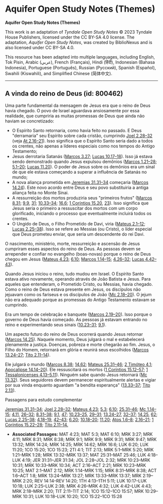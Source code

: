 # Aquifer Open Study Notes (Themes)

**Aquifer Open Study Notes (Themes)**

This work is an adaptation of *Tyndale Open Study Notes* © 2023 Tyndale House Publishers, licensed under the CC BY\-SA 4\.0 license. The adaptation, *Aquifer Open Study Notes*, was created by BiblioNexus and is also licensed under CC BY\-SA 4\.0\.

This resource has been adapted into multiple languages, including English, Tok Pisin, Arabic (عربي), French (Français), Hindi (हिंदी), Indonesian (Bahasa Indonesia), Portuguese (Português), Russian (Русский), Spanish (Español), Swahili (Kiswahili), and Simplified Chinese (简体中文).



--------------------------------

## A vinda do reino de Deus (id: 800462)

Uma parte fundamental da mensagem de Jesus era que o reino de Deus havia chegado. O povo de Israel aguardava ansiosamente por essa realidade, que cumpriria as muitas promessas de Deus que ainda não haviam se concretizado:

* O Espírito Santo retornaria, como havia feito no passado. E Deus "derramaria" seu Espírito sobre cada cristão, cumprindo [Joel 2\.28–32](https://ref.ly/Joel2:28-Joel2:32) (veja [At 2\.16–21](https://ref.ly/Acts2:16-Acts2:21)). Isso significa que o Espírito Santo seria dado a todos os crentes, não apenas a líderes especiais como nos tempos do Antigo Testamento;
* Jesus derrotaria Satanás ([Marcos 3\.27](https://ref.ly/Mark3:27); [Lucas 10\.17–18](https://ref.ly/Luke10:17-Luke10:18)). Isso já estava sendo demonstrado quando Jesus expulsou demônios ([Marcos 1\.21–28](https://ref.ly/Mark1:21-Mark1:28); [5\.1–20](https://ref.ly/Mark5:1-Mark5:20); [Lucas 11\.20](https://ref.ly/Luke11:20)). O poder de Jesus sobre os demônios era um sinal de que ele estava começando a superar a influência de Satanás no mundo;
* A nova aliança prometida em [Jeremias 31\.31–34](https://ref.ly/Jer31:31-Jer31:34) começaria ([Marcos 14\.24](https://ref.ly/Mark14:24)). Este novo acordo entre Deus e seu povo substituiria a antiga aliança feita no Monte Sinai.
* A ressurreição dos mortos produziria seus "primeiros frutos" ([Marcos 8\.31](https://ref.ly/Mark8:31); [9\.9](https://ref.ly/Mark9:9), [31](https://ref.ly/Mark9:31); [10\.33–34](https://ref.ly/Mark10:33-Mark10:34); [16\.6](https://ref.ly/Mark16:6); [1 Coríntios 15\.20](https://ref.ly/1Cor15:20), [23](https://ref.ly/1Cor15:23)). Isso significa que Jesus seria o primeiro a ressuscitar dos mortos com um corpo glorificado, iniciando o processo que eventualmente incluirá todos os crentes.
* O Ungido de Deus, o Filho Prometido de Davi, viria ([Mateus 2\.1–12](https://ref.ly/Matt2:1-Matt2:12); [Lucas 2\.25–38](https://ref.ly/Luke2:25-Luke2:38)). Isso se refere ao Messias (ou Cristo), o líder especial que Deus prometeu enviar, que seria um descendente do rei Davi.

O nascimento, ministério, morte, ressurreição e ascensão de Jesus cumpriram esses aspectos do reino de Deus. As pessoas devem se arrepender e confiar no evangelho (boas\-novas) porque o reino de Deus chegou em Jesus ([Mateus 4\.23](https://ref.ly/Matt4:23); [6\.10](https://ref.ly/Matt6:10); [Marcos 1\.14–15](https://ref.ly/Mark1:14-Mark1:15); [4\.26–32](https://ref.ly/Mark4:26-Mark4:32); [Lucas 4\.42–43](https://ref.ly/Luke4:42-Luke4:43)).

Quando Jesus iniciou o reino, tudo mudou em Israel. O Espírito Santo estava ativo novamente, operando através de João Batista e Jesus. Para aqueles que entenderam, o Prometido Cristo, ou Messias, havia chegado. Como o reino de Deus estava presente em Jesus, os discípulos não jejuavam como os fariseus e os discípulos de João ([Mc 2\.18–20](https://ref.ly/Mark2:18-Mark2:20)). O jejum não era adequado porque as promessas do Antigo Testamento estavam se cumprindo.

Era um tempo de celebração e banquete ([Marcos 2\.19–20](https://ref.ly/Mark2:19-Mark2:20)). Isso porque o governo de Deus havia começado. As pessoas já estavam entrando no reino e experimentando seus sinais ([10\.23–31](https://ref.ly/Mark10:23-Mark10:31); [9\.1](https://ref.ly/Mark9:1)).

Um aspecto futuro do reino de Deus ocorrerá quando Jesus retornar ([Marcos 14\.25](https://ref.ly/Mark14:25)). Naquele momento, Deus julgará o mal e estabelecerá plenamente a justiça. Doenças, pobreza e morte chegarão ao fim. Jesus, o Filho do Homem, retornará em glória e reunirá seus escolhidos ([Marcos 13\.24–27](https://ref.ly/Mark13:24-Mark13:27); [Tito 2\.11–14](https://ref.ly/Titus2:11-Titus2:14)).

Ele julgará o mundo ([Marcos 8\.38](https://ref.ly/Mark8:38); [14\.62](https://ref.ly/Mark14:62); [Mateus 25\.31–46](https://ref.ly/Matt25:31-Matt25:46); [2 Timóteo 4\.1](https://ref.ly/2Tim4:1); [Apocalipse 14\.14–20](https://ref.ly/Rev14:14-Rev14:20)). Ele ressuscitará os mortos ([1 Coríntios 15\.12–57](https://ref.ly/1Cor15:12-1Cor15:57); [1 Tessalonicenses 4\.13–5\.11](https://ref.ly/1Thess4:13-1Thess5:11)). Ninguém sabe quando Jesus retornará ([Mc 13\.32](https://ref.ly/Mark13:32)). Seus seguidores devem permanecer espiritualmente alertas e vigiar por sua vinda enquanto aguardam "a bendita esperança" ([13\.33–37](https://ref.ly/Mark13:33-Mark13:37); [Tito 2\.13](https://ref.ly/Titus2:13)).

Passagens para estudo complementar

[Jeremias 31\.31–34](https://ref.ly/Jer31:31-Jer31:34); [Joel 2\.28–32](https://ref.ly/Joel2:28-Joel2:32); [Mateus 4\.23](https://ref.ly/Matt4:23); [5\.3](https://ref.ly/Matt5:3); [6\.10](https://ref.ly/Matt6:10); [25\.31–46](https://ref.ly/Matt25:31-Matt25:46); [Mc 1\.14–15](https://ref.ly/Mark1:14-Mark1:15); [4\.11](https://ref.ly/Mark4:11), [26–32](https://ref.ly/Mark4:26-Mark4:32); [8\.31–38](https://ref.ly/Mark8:31-Mark8:38); [9\.1](https://ref.ly/Mark9:1), [47](https://ref.ly/Mark9:47); [10\.23–25](https://ref.ly/Mark10:23-Mark10:25), [29–31](https://ref.ly/Mark10:29-Mark10:31); [13\.24–27](https://ref.ly/Mark13:24-Mark13:27), [32–37](https://ref.ly/Mark13:32-Mark13:37); [14\.25](https://ref.ly/Mark14:25), [62](https://ref.ly/Mark14:62); [Lucas 2\.25–38](https://ref.ly/Luke2:25-Luke2:38); [4\.18–19](https://ref.ly/Luke4:18-Luke4:19), [42–43](https://ref.ly/Luke4:42-Luke4:43); [6\.20](https://ref.ly/Luke6:20); [10\.18–20](https://ref.ly/Luke10:18-Luke10:20); [11\.20](https://ref.ly/Luke11:20); [Atos 1\.6–8](https://ref.ly/Acts1:6-Acts1:8); [2\.16–21](https://ref.ly/Acts2:16-Acts2:21); [1 Coríntios 15\.22–28](https://ref.ly/1Cor15:22-1Cor15:28); [Tito 2\.11–14\.](https://ref.ly/Titus2:11-Titus2:14)

* **Associated Passages:** MAT 4:23; MAT 5:3; MAT 6:10; MRK 3:27; MRK 4:11; MRK 8:31; MRK 8:38; MRK 9:1; MRK 9:9; MRK 9:31; MRK 9:47; MRK 13:32; MRK 14:24; MRK 14:25; MRK 14:62; MRK 16:6; LUK 6:20; LUK 11:20; 1CO 15:20; 1CO 15:23; 2TI 4:1; TIT 2:13; MRK 5:1–MRK 5:20; MRK 1:21–MRK 1:28; MRK 13:32–MRK 13:37; MAT 25:31–MAT 25:46; LUK 4:18–LUK 4:19; JER 31:31–JER 31:34; JOL 2:28–JOL 2:32; MRK 10:23–MRK 10:31; MRK 10:33–MRK 10:34; ACT 2:16–ACT 2:21; MRK 10:23–MRK 10:25; MAT 2:1–MAT 2:12; MRK 1:14–MRK 1:15; MRK 8:31–MRK 8:38; ACT 1:6–ACT 1:8; MRK 13:24–MRK 13:27; MRK 13:33–MRK 13:37; MRK 2:19–MRK 2:20; REV 14:14–REV 14:20; 1TH 4:13–1TH 5:11; LUK 10:17–LUK 10:18; LUK 2:25–LUK 2:38; MRK 4:26–MRK 4:32; LUK 4:42–LUK 4:43; MRK 2:18–MRK 2:20; TIT 2:11–TIT 2:14; 1CO 15:12–1CO 15:57; MRK 10:29–MRK 10:31; LUK 10:18–LUK 10:20; 1CO 15:22–1CO 15:28

